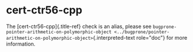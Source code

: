 # cert-ctr56-cpp

The [cert-ctr56-cpp]{.title-ref} check is an alias, please see
`bugprone-pointer-arithmetic-on-polymorphic-object
<../bugprone/pointer-arithmetic-on-polymorphic-object>`{.interpreted-text
role="doc"} for more information.
